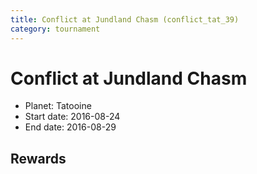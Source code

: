 ```yaml
---
title: Conflict at Jundland Chasm (conflict_tat_39)
category: tournament
---
```

# Conflict at Jundland Chasm

  * Planet: Tatooine
  * Start date: 2016-08-24
  * End date: 2016-08-29

## Rewards

